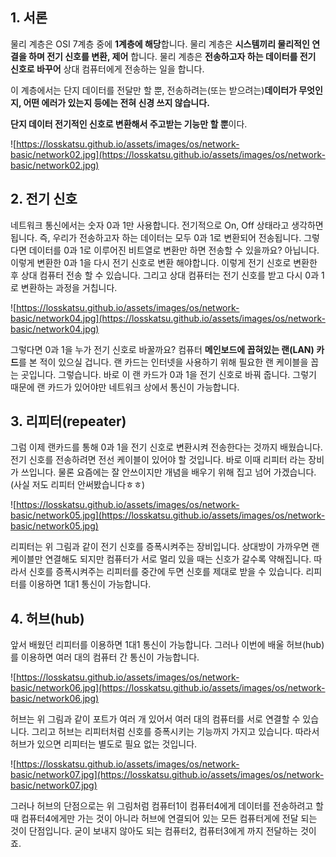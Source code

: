 ## **1. 서론**

물리 계층은 OSI 7계층 중에 **1계층에 해당**합니다. 물리 계층은 **시스템끼리 물리적인 연결을 하며 전기 신호를 변환, 제어** 합니다. 물리 계층은 **전송하고자 하는 데이터를 전기 신호로 바꾸어** 상대 컴퓨터에게 전송하는 일을 합니다.

이 계층에서는 단지 데이터를 전달만 할 뿐, 전송하려는(또는 받으려는)**데이터가 무엇인지, 어떤 에러가 있는지 등에는 전혀 신경 쓰지 않습니다.**

**단지 데이터 전기적인 신호로 변환해서 주고받는 기능만 할 뿐**이다.

![https://losskatsu.github.io/assets/images/os/network-basic/network02.jpg](https://losskatsu.github.io/assets/images/os/network-basic/network02.jpg)

## **2. 전기 신호**

네트워크 통신에서는 숫자 0과 1만 사용합니다. 전기적으로 On, Off 상태라고 생각하면 됩니다.
즉, 우리가 전송하고자 하는 데이터는 모두 0과 1로 변환되어 전송됩니다. 그렇다면 데이터를 0과 1로 이루어진 비트열로 변환만 하면 전송할 수 있을까요? 아닙니다. 이렇게 변환한 0과 1을 다시 전기 신호로 변환 해야합니다. 이렇게 전기 신호로 변환한 후 상대 컴퓨터 전송 할 수 있습니다. 그리고 상대 컴퓨터는 전기 신호를 받고 다시 0과 1로 변환하는 과정을 거칩니다.

![https://losskatsu.github.io/assets/images/os/network-basic/network04.jpg](https://losskatsu.github.io/assets/images/os/network-basic/network04.jpg)

그렇다면 0과 1을 누가 전기 신호로 바꿀까요? 컴퓨터 **메인보드에 꼽혀있는 랜(LAN) 카드**를 본 적이 있으실 겁니다. 랜 카드는 인터넷을 사용하기 위해 필요한 랜 케이블을 꼽는 곳입니다. 그렇습니다. 바로 이 랜 카드가 0과 1을 전기 신호로 바꿔 줍니다. 그렇기 때문에 랜 카드가 있어야만 네트워크 상에서 통신이 가능합니다.

## **3. 리피터(repeater)**

그럼 이제 랜카드를 통해 0과 1을 전기 신호로 변환시켜 전송한다는 것까지 배웠습니다. 전기 신호를 전송하려면 전선 케이블이 있어야 할 것입니다. 바로 이때 리피터 라는 장비가 쓰입니다. 물론 요즘에는 잘 안쓰이지만 개념을 배우기 위해 집고 넘어 가겠습니다. (사실 저도 리피터 안써봤습니다ㅎㅎ)

![https://losskatsu.github.io/assets/images/os/network-basic/network05.jpg](https://losskatsu.github.io/assets/images/os/network-basic/network05.jpg)

리피터는 위 그림과 같이 전기 신호를 증폭시켜주는 장비입니다. 상대방이 가까우면 랜 케이블만 연결해도 되지만 컴퓨터가 서로 멀리 있을 때는 신호가 갈수록 약해집니다. 따라서 신호를 증폭시켜주는 리피터를 중간에 두면 신호를 제대로 받을 수 있습니다. 리피터를 이용하면 1대1 통신이 가능합니다.

## **4. 허브(hub)**

앞서 배웠던 리피터를 이용하면 1대1 통신이 가능합니다. 그러나 이번에 배울 허브(hub)를 이용하면 여러 대의 컴퓨터 간 통신이 가능합니다.

![https://losskatsu.github.io/assets/images/os/network-basic/network06.jpg](https://losskatsu.github.io/assets/images/os/network-basic/network06.jpg)

허브는 위 그림과 같이 포트가 여러 개 있어서 여러 대의 컴퓨터를 서로 연결할 수 있습니다. 그리고 허브는 리피터처럼 신호를 증폭시키는 기능까지 가지고 있습니다. 따라서 허브가 있으면 리피터는 별도로 필요 없는 것입니다.

![https://losskatsu.github.io/assets/images/os/network-basic/network07.jpg](https://losskatsu.github.io/assets/images/os/network-basic/network07.jpg)

그러나 허브의 단점으로는 위 그림처럼 컴퓨터1이 컴퓨터4에게 데이터를 전송하려고 할때 컴퓨터4에게만 가는 것이 아니라 허브에 연결되어 있는 모든 컴퓨터게에 전달 되는 것이 단점입니다. 굳이 보내지 않아도 되는 컴퓨터2, 컴퓨터3에게 까지 전달하는 것이죠.

